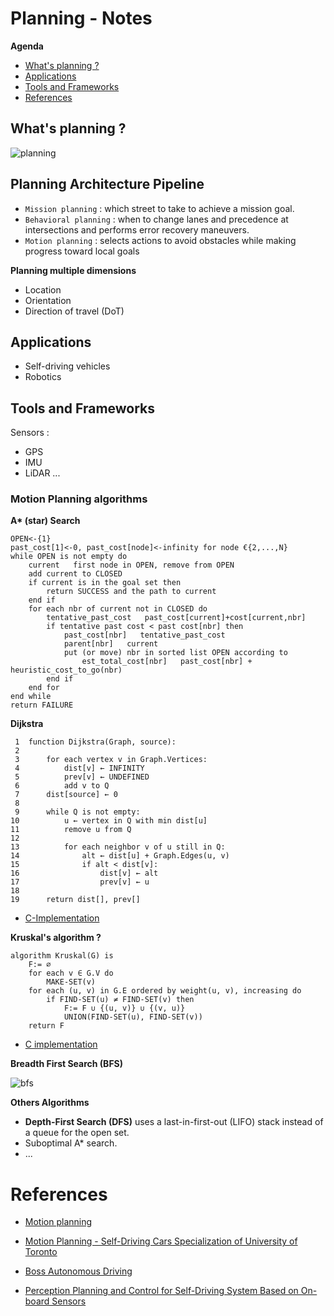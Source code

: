 # Planning - Notes

**Agenda**
- [What's planning ?](#whats-planning-)
- [Applications](#applications)
- [Tools and Frameworks](#tools-and-frameworks)
- [References](#references)


## What's planning ? 

![planning](https://media.licdn.com/dms/image/C5612AQGM2cTqtwJuIg/article-inline_image-shrink_1000_1488/0/1521484871946?e=1688601600&v=beta&t=-QnQ14zWi4LA3MWEWb6np9qu-6QFJbhhXlaU7ChRmYY)

## Planning Architecture Pipeline

- `Mission planning` : which street to take to achieve a mission goal. 
- `Behavioral planning` : when to change lanes and precedence at intersections and performs error recovery maneuvers.
- `Motion planning` : selects actions to avoid obstacles while making progress
toward local goals


**Planning multiple dimensions**

- Location
- Orientation
- Direction of travel (DoT)
  
## Applications

- Self-driving vehicles
- Robotics

## Tools and Frameworks

Sensors : 
- GPS
- IMU
- LiDAR
... 

### Motion Planning algorithms

**A\* (star) Search**

```
OPEN<-{1}
past_cost[1]<-0, past_cost[node]<-infinity for node €{2,...,N} 
while OPEN is not empty do
    current   first node in OPEN, remove from OPEN
    add current to CLOSED
    if current is in the goal set then
        return SUCCESS and the path to current
    end if
    for each nbr of current not in CLOSED do
        tentative_past_cost   past_cost[current]+cost[current,nbr]
        if tentative past cost < past cost[nbr] then
            past_cost[nbr]   tentative_past_cost
            parent[nbr]   current
            put (or move) nbr in sorted list OPEN according to
                est_total_cost[nbr]   past_cost[nbr] + heuristic_cost_to_go(nbr)
        end if
    end for
end while
return FAILURE
```

**Dijkstra**

```
 1  function Dijkstra(Graph, source):
 2      
 3      for each vertex v in Graph.Vertices:
 4          dist[v] ← INFINITY
 5          prev[v] ← UNDEFINED
 6          add v to Q
 7      dist[source] ← 0
 8      
 9      while Q is not empty:
10          u ← vertex in Q with min dist[u]
11          remove u from Q
12          
13          for each neighbor v of u still in Q:
14              alt ← dist[u] + Graph.Edges(u, v)
15              if alt < dist[v]:
16                  dist[v] ← alt
17                  prev[v] ← u
18
19      return dist[], prev[]
```
  - [C-Implementation](https://github.com/afondiel/research-notes/tree/master/programming/data%20structures/graph)

**Kruskal's algorithm ?**

```
algorithm Kruskal(G) is
    F:= ∅
    for each v ∈ G.V do
        MAKE-SET(v)
    for each (u, v) in G.E ordered by weight(u, v), increasing do
        if FIND-SET(u) ≠ FIND-SET(v) then
            F:= F ∪ {(u, v)} ∪ {(v, u)}
            UNION(FIND-SET(u), FIND-SET(v))
    return F
```
- [C implementation](https://github.com/afondiel/research-notes/tree/master/programming/data%20structures/graph)
  
**Breadth First Search (BFS)**

![bfs](https://github.com/afondiel/Self-Driving-Cars-Specialization-Coursera/blob/main/Course4-Motion-Planning-for-Self-Driving-Cars/resources/w3/img/l1-bfs0.png?raw=true)

**Others Algorithms** 
- **Depth-First Search (DFS)** uses a last-in-first-out (LIFO) stack instead of a queue for the open set. 
- Suboptimal A* search.
- ...

# References

- [Motion planning](https://en.wikipedia.org/wiki/Motion_planning)
- [Motion Planning - Self-Driving Cars Specialization of University of Toronto](https://github.com/afondiel/Self-Driving-Cars-Specialization-Coursera/tree/main/Course4-Motion-Planning-for-Self-Driving-Cars)
- [Boss Autonomous Driving](https://github.com/afondiel/Self-Driving-Cars-Specialization-Coursera/blob/main/Course1-Introduction-to-Self-Driving-Cars/resources/Boss-autonomous-driving-pres-DARPA-Urban-Challenge-2007-by-journal-of-robotics-2008.pdf)

 - [Perception Planning and Control for Self-Driving System Based on On-board Sensors](https://www.researchgate.net/publication/344734310_Perception_Planning_and_Control_for_Self-Driving_System_Based_on_On-board_Sensors/link/609c9edd299bf1259ece7fe0/download)

